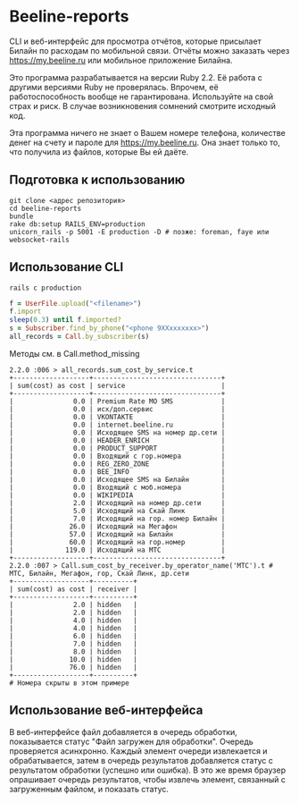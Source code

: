 Beeline-reports
=================

CLI и веб-интерфейс для просмотра отчётов, которые присылает Билайн по расходам по мобильной связи.
Отчёты можно заказать через https://my.beeline.ru или мобильное приложение Билайна.

Это программа разрабатывается на версии Ruby 2.2. Её работа с другими версиями Ruby не проверялась.
Впрочем, её работоспособность вообще не гарантирована. Используйте на свой страх и риск.
В случае возникновения сомнений смотрите исходный код.

Эта программа ничего не знает о Вашем номере телефона, количестве денег на счету и пароле для https://my.beeline.ru.
Она знает только то, что получила из файлов, которые Вы ей даёте.

Подготовка к использованию
----------------------------

```
git clone <адрес репозитория>
cd beeline-reports
bundle
rake db:setup RAILS_ENV=production
unicorn_rails -p 5001 -E production -D # позже: foreman, faye или websocket-rails
```

Использование CLI
-------------------

```
rails c production
```

```ruby
f = UserFile.upload("<filename>")
f.import
sleep(0.3) until f.imported?
s = Subscriber.find_by_phone("<phone 9XXxxxxxxx>")
all_records = Call.by_subscriber(s)
```

Методы см. в Call.method_missing
```
2.2.0 :006 > all_records.sum_cost_by_service.t
+-------------------+--------------------------------+
| sum(cost) as cost | service                        |
+-------------------+--------------------------------+
|               0.0 | Premium Rate MO SMS            |
|               0.0 | исх/доп.сервис                 |
|               0.0 | VKONTAKTE                      |
|               0.0 | internet.beeline.ru            |
|               0.0 | Исходящее SMS на номер др.сети |
|               0.0 | HEADER_ENRICH                  |
|               0.0 | PRODUCT_SUPPORT                |
|               0.0 | Входящий с гор.номера          |
|               0.0 | REG_ZERO_ZONE                  |
|               0.0 | BEE_INFO                       |
|               0.0 | Исходящее SMS на Билайн        |
|               0.0 | Входящий c моб.номера          |
|               0.0 | WIKIPEDIA                      |
|               2.0 | Исходящий на номер др.сети     |
|               5.0 | Исходящий на Скай Линк         |
|               7.0 | Исходящий на гор. номер Билайн |
|              26.0 | Исходящий на Мегафон           |
|              57.0 | Исходящий на Билайн            |
|              60.0 | Исходящий на гор.номер         |
|             119.0 | Исходящий на МТС               |
+-------------------+--------------------------------+
2.2.0 :007 > Call.sum_cost_by_receiver.by_operator_name('МТС').t # МТС, Билайн, Мегафон, гор, Скай Линк, др.сети
+-------------------+----------+
| sum(cost) as cost | receiver |
+-------------------+----------+
|               2.0 | hidden   |
|               2.0 | hidden   |
|               4.0 | hidden   |
|               4.0 | hidden   |
|               6.0 | hidden   |
|               7.0 | hidden   |
|               8.0 | hidden   |
|              10.0 | hidden   |
|              76.0 | hidden   |
+-------------------+----------+
# Номера скрыты в этом примере
```

Использование веб-интерфейса
------------------------------

В веб-интерфейсе файл добавляется в очередь обработки, показывается статус "Файл загружен для обработки".
Очередь проверяется асинхронно. Каждый элемент очереди извлекается и обрабатывается, затем в очередь
результатов добавляется статус с результатом обработки (успешно или ошибка). В это же время браузер опрашивает очередь
результатов, чтобы извлечь элемент, связанный с загруженным файлом, и показать статус.
